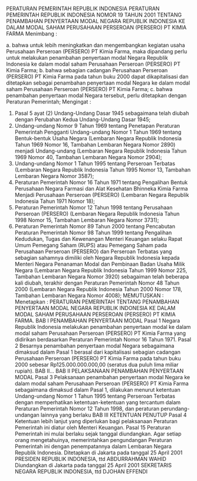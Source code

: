  PERATURAN PEMERINTAH REPUBLIK INDONESIA PERATURAN PEMERINTAH REPUBLIK INDONESIA NOMOR 19 TAHUN 2001 TENTANG PENAMBAHAN PENYERTAAN MODAL NEGARA REPUBLIK INDONESIA KE DALAM MODAL SAHAM PERUSAHAAN PERSEROAN (PERSERO) PT KIMIA FARMA
Menimbang :

a. bahwa untuk lebih meningkatkan dan mengembangkan kegiatan usaha Perusahaan Perseroan (PERSERO) PT Kimia Farma, maka dipandang perlu untuk melakukan penambahan penyertaan modal Negara Republik Indonesia ke dalam modal saham Perusahaan Perseroan (PERSERO) PT Kimia Farma;
b. bahwa sebagian cadangan Perusahaan Perseroan (PERSERO) PT Kimia Farma pada tahun buku 2000 dapat dikapitalisasi dan ditetapkan sebagai penambahan penyertaan modal Negara ke dalam modal saham Perusahaan Perseroan (PERSERO) PT Kimia Farma;
c. bahwa penambahan penyertaan modal Negara tersebut, perlu ditetapkan dengan Peraturan Pemerintah;
Mengingat :

1. Pasal 5 ayat (2) Undang-Undang Dasar 1945 sebagaimana telah diubah dengan Perubahan Kedua Undang-Undang Dasar 1945;
2. Undang-undang Nomor 9 Tahun 1969 tentang Penetapan Peraturan Pemerintah Pengganti Undang-undang Nomor 1 Tahun 1969 tentang Bentuk-bentuk Usaha Negara (Lembaran Negara Republik Indonesia Tahun 1969 Nomor 16, Tambahan Lembaran Negara Nomor 2890) menjadi Undang-undang (Lembaran Negara Republik Indonesia Tahun 1969 Nomor 40, Tambahan Lembaran Negara Nomor 2904);
3. Undang-undang Nomor 1 Tahun 1995 tentang Perseroan Terbatas (Lembaran Negara Republik Indonesia Tahun 1995 Nomor 13, Tambahan Lembaran Negara Nomor 3587);
4. Peraturan Pemerintah Nomor 16 Tahun 1971 tentang Pengalihan Bentuk Perusahaan Negara Farmasi dan Alat Kesehatan Bhinneka Kimia Farma Menjadi Perusahaan Perseroan (PERSERO) (Lembaran Negara Republik Indonesia Tahun 1971 Nomor 18);
5. Peraturan Pemerintah Nomor 12 Tahun 1998 tentang Perusahaan Perseroan (PERSERO) (Lembaran Negara Republik Indonesia Tahun 1998 Nomor 15, Tambahan Lembaran Negara Nomor 3731);
6. Peraturan Pemerintah Nomor 89 Tahun 2000 tentang Pencabutan Peraturan Pemerintah Nomor 98 Tahun 1999 tentang Pengalihan Kedudukan, Tugas dan Kewenangan Menteri Keuangan selaku Rapat Umum Pemegang Saham (RUPS) atau Pemegang Saham pada Perusahaan Perseroan (PERSERO) dan Perseroan Terbatas yang sebagian sahamnya dimiliki oleh Negara Republik Indonesia kepada Menteri Negara Penanaman Modal dan Pembinaan Badan Usaha Milik Negara (Lembaran Negara Republik Indonesia Tahun 1999 Nomor 225, Tambahan Lembaran Negara Nomor 3920) sebagaiman telah beberapa kali diubah, terakhir dengan Peraturan Pemerintah Nomor 48 Tahun 2000 (Lembaran Negara Republik Indonesia Tahun 2000 Nomor 178, Tambahan Lembaran Negara Nomor 4008);
MEMUTUSKAN :
 Menetapkan : PERATURAN PEMERINTAH TENTANG PENAMBAHAN PENYERTAAN MODAL NEGARA REPUBLIK INDONESIA KE DALAM MODAL SAHAM PERUSAHAAN PERSEROAN (PERSERO) PT KIMIA FARMA.
BAB I PENAMBAHAN PENYERTAAN MODAL
Pasal 1
Negara Republik Indonesia melakukan penambahan penyertaan modal ke dalam modal saham Perusahaan Perseroan (PERSERO) PT Kimia Farma yang didirikan berdasarkan Peraturan Pemerintah Nomor 16 Tahun 1971.
Pasal 2
Besarnya penambahan penyertaan modal Negara sebagaimana dimaksud dalam Pasal 1 berasal dari kapitalisasi sebagian cadangan Perusahaan Perseroan (PERSERO) PT Kimia Farma pada tahun buku 2000 sebesar Rp125.000.000.000,00 (seratus dua puluh lima miliar rupiah). BAB II...
BAB II PELAKSANAAN PENAMBAHAN PENYERTAAN MODAL
Pasal 3
Pelaksanaan penambahan penyertaan modal Negara ke dalam modal saham Perusahaan Perseroan (PERSERO) PT Kimia Farma sebagaimana dimaksud dalam Pasal 1, dilakukan menurut ketentuan Undang-undang Nomor 1 Tahun 1995 tentang Perseroan Terbatas dengan memperhatikan ketentuan-ketentuan yang tercantum dalam Peraturan Pemerintah Nomor 12 Tahun 1998, dan peraturan perundang-undangan lainnya yang berlaku
BAB III KETENTUAN PENUTUP
Pasal 4
Ketentuan lebih lanjut yang diperlukan bagi pelaksanaan Peraturan Pemerintah ini diatur oleh Menteri Keuangan.
Pasal 15
Peraturan Pemerintah ini mulai berlaku sejak tanggal diundangkan.
Agar setiap orang mengetahuinya, memerintahkan pengundangan Peraturan Pemerintah ini dengan penempatannya dalam Lembaran Negara Republik Indonesia. Ditetapkan di Jakarta pada tanggal 25 April 2001 PRESIDEN REPUBLIK INDONESIA, ttd ABDURRAHMAN WAHID Diundangkan di Jakarta pada tanggal 25 April 2001 SEKRETARIS NEGARA REPUBLIK INDONESIA, ttd DJOHAN EFFENDI